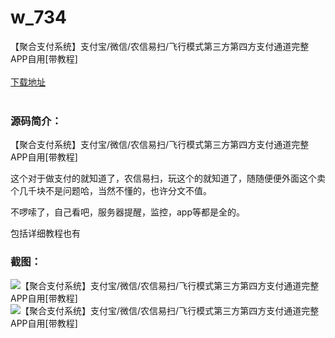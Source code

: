 # w_734
【聚合支付系统】支付宝/微信/农信易扫/飞行模式第三方第四方支付通道完整APP自用[带教程]
<br/></br>
[下载地址](https://www.uuid2.com/734.html "下载地址")
<br/></br>
<h3>源码简介：</h3>
<p>【聚合支付系统】支付宝/微信/农信易扫/飞行模式第三方第四方支付通道完整APP自用[带教程]<p>
<p>这个对于做支付的就知道了，农信易扫，玩这个的就知道了，随随便便外面这个卖个几千块不是问题哈，当然不懂的，也许分文不值。<p>
<p>不啰嗦了，自己看吧，服务器提醒，监控，app等都是全的。<p>
<p>包括详细教程也有<p>
<h3>截图：</h3>
<img src="https://www.uuid2.com/wp-content/uploads/img/202105/0111493631.jpg" alt="【聚合支付系统】支付宝/微信/农信易扫/飞行模式第三方第四方支付通道完整APP自用[带教程]"><img src="https://www.uuid2.com/wp-content/uploads/img/202105/58b34ba797.jpg" alt="【聚合支付系统】支付宝/微信/农信易扫/飞行模式第三方第四方支付通道完整APP自用[带教程]">
